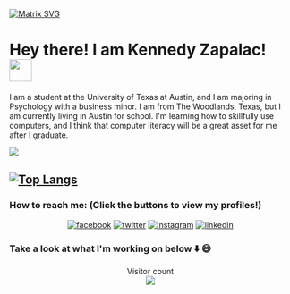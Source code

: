 [![Matrix SVG](https://raw.githubusercontent.com/rodrigograca31/rodrigograca31/master/matrix.svg)](https://www.youtube.com/watch?v=SDkAGkd4NLc)

# Hey there! I am Kennedy Zapalac! &emsp;  <img src="https://github.com/TheDudeThatCode/TheDudeThatCode/blob/master/Assets/Hi.gif" width="40px">
I am a student at the University of Texas at Austin, and I am majoring in Psychology with a business minor. I am from The Woodlands, Texas, but I am currently living in Austin for school. I'm learning how to skillfully use computers, and I think that computer literacy will be a great asset for me after I graduate.

<img src="https://github-readme-stats.vercel.app/api?username=kzapalac&show_icons=true&title_color=03fc90&icon_color=03fc90&text_color=03fc90&bg_color=002b19">

[![Top Langs](https://github-readme-stats.vercel.app/api/top-langs/?username=anuraghazra&layout=compact)](https://github.com/anuraghazra/github-readme-stats)
---
### How to reach me: (Click the buttons to view my profiles!)
<p align="center">
  <a href="https://www.facebook.com/kennedy.zapalac"><img src="https://img.icons8.com/color/96/000000/facebook.png" alt="facebook"/></a>
  <a href="https://twitter.com/kennedy_zapalac"><img src="https://img.icons8.com/color/96/000000/twitter-squared.png" alt="twitter"/></a>
  <a href="https://www.instagram.com/kennedyzapalac"><img src="https://img.icons8.com/color/96/000000/instagram-new.png" alt="instagram"/></a>
  <a href="https://www.linkedin.com/in/kennedy-zapalac-54147322b"><img src="https://img.icons8.com/color/96/000000/linkedin.png" alt="linkedin"/></a>
</p>

### Take a look at what I'm working on below ⬇️ 😄
<p align="center"> 
  Visitor count<br>
  <img src="https://profile-counter.glitch.me/kzapalac/count.svg" />
</p>
